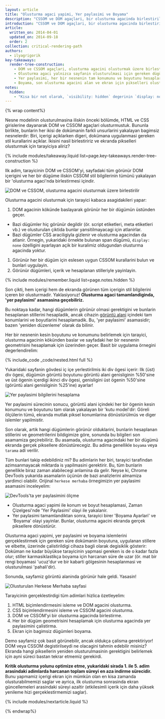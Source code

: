 ```yaml
---
layout: article
title: "Olusturma agaci yapimi, Yer paylasimi ve Boyama"
description: "CSSOM ve DOM agaçlari, bir olusturma agacinda birlestirilir. Bu agaç daha sonra, görünür her bir ögenin yer paylasimini hesaplamak için kullanilir ve ekranda pikselleri olusturan boyama isleminde giris görevi görür. Bu adimlarin her birinin optimize edilmesi, en iyi olusturma performansinin gerçeklestirilmesi açisindan kritik öneme sahiptir."
introduction: "CSSOM ve DOM agaçlari, bir olusturma agacinda birlestirilir. Bu agaç daha sonra, görünür her bir ögenin yer paylasimini hesaplamak için kullanilir ve ekranda pikselleri olusturan boyama isleminde giris görevi görür. Bu adimlarin her birinin optimize edilmesi, en iyi olusturma performansinin gerçeklestirilmesi açisindan kritik öneme sahiptir."
article:
  written_on: 2014-04-01
  updated_on: 2014-09-18
  order: 2
collection: critical-rendering-path
authors:
  - ilyagrigorik
key-takeaways:
  render-tree-construction:
    - DOM ve CSSOM agaçlari, olusturma agacini olusturmak üzere birlestirilir.
    - Olusturma agaci yalnizca sayfanin olusturulmasi için gereken dügümleri içerir.
    - Yer paylasimi, her bir nesnenin tam konumunu ve boyutunu hesaplar.
    - Boyama, son olusturma agacini alan ve ekran için pikselleri olusturan son adimdir.
notes:
  hidden:
    - "Kisa bir not olarak, `visibility: hidden` degerinin `display: none` degerinden farkli oldugunu unutmayin. Ilki ögeyi görünmez yapar, ancak öge yer paylasiminda alan kaplamaya devam eder (bos kutu olarak olusturulur), buna karsilik ikincisi (display: none) ögeyi, öge görünmezmis ve yer paylasiminin bir parçasi degilmis gibi olusturma agacindan tamamiyla çikarir."
---
```

{% wrap content%}

<style>
  img, video, object {
    max-width: 100%;
  }

  img.center {
    display: block;
    margin-left: auto;
    margin-right: auto;
  }
</style>

Nesne modelinin olusturulmasina iliskin önceki bölümde, HTML ve CSS girislerine dayanarak DOM ve CSSOM agaçlari olusturmustuk. Bununla birlikte, bunlarin her ikisi de dokümanin farkli unsurlarini yakalayan bagimsiz nesnelerdir: Biri, içerigi açiklarken digeri, dokümana uygulanmasi gereken stil kurallarini açiklar. Ikisini nasil birlestiririz ve ekranda pikselleri olusturmak için tarayiciya aliriz?

{% include modules/takeaway.liquid list=page.key-takeaways.render-tree-construction %}

Ilk adim, tarayicinin DOM ve CSSOM'yi, sayfadaki tüm görünür DOM içerigini ve her bir dügüme iliskin CSSOM stil bilgilerinin tümünü yakalayan bir 'olusturma agaci'nda birlestirmesi içindir.

<img src="images/render-tree-construction.png" alt="DOM ve CSSOM, olusturma agacini olusturmak üzere birlestirilir" class="center">

Olusturma agacini olusturmak için tarayici kabaca asagidakileri yapar:

1. DOM agacinin kökünde baslayarak görünür her bir dügümün üstünden geçer.
  * Bazi dügümler hiç görünür degildir (ör. script etiketleri, meta etiketleri vb.) ve olusturulan çiktida bunlar yansitilmayacagi için atlanirlar.
  * Bazi dügümler CSS araciligiyla gizlenir ve olusturma agacindan da atlanir. Örnegin, yukaridaki örnekte bulunan span dügümü, `display: none` özelligini ayarlayan açik bir kuralimiz oldugundan olusturma agacinda yoktur.
1. Görünür her bir dügüm için eslesen uygun CSSOM kurallarini bulun ve bunlari uygulayin.
2. Görünür dügümleri, içerik ve hesaplanan stilleriyle yayinlayin.

{% include modules/remember.liquid list=page.notes.hidden %}

Son çikti, hem içerigi hem de ekranda görünen tüm içerigin stil bilgilerini içeren bir olusturmadir. Yaklasiyoruz!  **Olusturma agaci tamamlandiginda, 'yer paylasimi' asamasina geçebiliriz.**

Bu noktaya kadar, hangi dügümlerin görünür olmasi gerektigini ve bunlarin hesaplanan stillerini hesapladik, ancak cihazin [görüntü alani]({{site.fundamentals}}/layouts/rwd-fundamentals/set-the-viewport.html) içindeki tam konumlarini ve boyutlarini hesaplamadik. Bu, 'yer paylasimi' asamasidir; bazen 'yeniden düzenleme' olarak da bilinir.

Her bir nesnenin kesin boyutunu ve konumunu belirlemek için tarayici, olusturma agacinin kökünden baslar ve sayfadaki her bir nesnenin geometrisini hesaplamak için üzerinden geçer. Basit bir uygulama örnegini degerlendirelim:

{% include_code _code/nested.html full %}

Yukaridaki sayfanin gövdesi iç içe yerlestirilmis iki div ögesi içerir: Ilk (üst) div ögesi, dügümün görüntü boyutunu görüntü alani genisliginin %50'sine ve üst ögenin içerdigi ikinci div ögesi, genisligini üst ögenin %50'sine (görüntü alani genisliginin %25'ine) ayarlar!

<img src="images/layout-viewport.png" alt="Yer paylasimi bilgilerini hesaplama" class="center">

Yer paylasimi sürecinin sonucu, görüntü alani içindeki her bir ögenin kesin konumunu ve boyutunu tam olarak yakalayan bir 'kutu model'dir: Göreli ölçülerin tümü, ekranda mutlak piksel konumlarina dönüstürülmüs ve diger islemler yapilmistir.

Son olarak, artik hangi dügümlerin görünür olduklarini, bunlarin hesaplanan stillerini ve geometrilerini bildigimize göre, sonunda bu bilgileri son asamamiza geçirebiliriz. Bu asamada, olusturma agacindaki her bir dügümü ekranda gerçek piksellere dönüstürecegiz. Bu adima genellikle `boyama` veya `tarama` adi verilir.

Tüm bunlari takip edebildiniz mi? Bu adimlarin her biri, tarayici tarafindan azimsanmayacak miktarda is yapilmasini gerektirir. Bu, tüm bunlarin genellikle biraz zaman alabilecegi anlamina da gelir. Neyse ki, Chrome DevTools yukarida asamalarin üçünün de bazi analizlerini almamiza yardimci olabilir. Orijinal `herkese merhaba` örnegimizin yer paylasimi asamasini inceleyelim:

<img src="images/layout-timeline.png" alt="DevTools'ta yer paylasimini ölçme" class="center">

* Olusturma agaci yapimi ile konum ve boyut hesaplamasi, Zaman Çizelgesi'nde 'Yer Paylasimi' olayi ile yakalanir.
* Yer paylasimi tamamlandiktan sonra, tarayici birer 'Boyama Ayarlari' ve 'Boyama' olayi yayinlar. Bunlar, olusturma agacini ekranda gerçek piksellere dönüstürür.

Olusturma agaci yapimi, yer paylasimi ve boyama islemlerini gerçeklestirmek için gereken süre dokümanin boyutuna, uygulanan stillere ve elbette, üzerinde çalistirildigi cihaza bagli olarak degisiklik gösterir: Doküman ne kadar büyükse tarayicinin yapmasi gereken is de o kadar fazla olur; stiller karmasiklastikça boyama için harcanan süre de uzar (ör. mat bir rengi boyamasi 'ucuz'dur ve bir kabarti gölgesinin hesaplanmasi ve olusturulmasi 'pahali'dir).

Sonunda, sayfamiz görüntü alaninda görünür hale geldi. Yasasin!

<img src="images/device-dom-small.png" alt="Olusturulan Herkese Merhaba sayfasi" class="center">

Tarayicinin gerçeklestirdigi tüm adimlari hizlica özetleyelim:

1. HTML biçimlendirmesini isleme ve DOM agacini olusturma.
2. CSS biçimlendirmesini isleme ve CSSOM agacini olusturma.
3. DOM ve CSSOM'yi bir olusturma agacinda birlestirme.
4. Her bir dügüm geometrisini hesaplamak için olusturma agacinda yer paylasimini çalistirma.
5. Ekran için bagimsiz dügümleri boyama.

Demo sayfamiz çok basit görünebilir, ancak oldukça çalisma gerektiriyor! DOM veya CSSOM degistirilseydi ne olacagini tahmin edebilir misiniz? Ekranda hangi piksellerin yeniden olusturulmasinin gerektigini belirlemek için ayni süreci bastan tekrar etmemiz gerekirdi.

**Kritik olusturma yolunu optimize etme, yukaridaki sirada 1. ile 5. adim arasindaki adimlarda harcanan toplam süreyi en aza indirme sürecidir.** Bunu yapmamiz içerigi ekran için mümkün olan en kisa zamanda olusturabilmemizi saglar ve ayrica, ilk olusturma sonrasinda ekran güncellemeleri arasindaki süreyi azaltir (etkilesimli içerik için daha yüksek yenileme hizi gerçeklestirmemizi saglar).

{% include modules/nextarticle.liquid %}

{% endwrap%}

